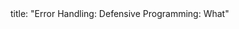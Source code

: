 <frontmatter>
title: "Error Handling: Defensive Programming: What"
</frontmatter>

<include src="index-body.md" boilerplate />
